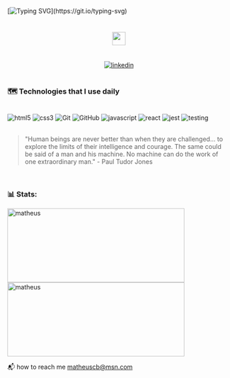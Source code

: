 [![Typing SVG](https://readme-typing-svg.herokuapp.com/?color=00bfbf&size=35&center=true&vCenter=true&width=1000&lines=HELLO,+MY+NAME+is+Matheus+Caitano+Batista;I+am+from+Curitiba,+PR;WELCOME!;)](https://git.io/typing-svg)

<h1 align="center">
  <!-- Hi, I'm Matheus!  -->
  <img src= "https://media1.giphy.com/media/UVG0BN8TOMKkPOJS6e/giphy.gif?cid=ecf05e47v6ji7pwhjqpb10hd289wc3oergyx5ert5h3u136m&rid=giphy.gif&ct=s" width="30px">
</h1>

</br>

<div align="center">
  <a href="https://www.linkedin.com/in/matheus-caitano-batista-dev/">
    <img  alt="linkedin" src="https://img.shields.io/badge/LinkedIn-0077B5?style=for-the-badge&logo=linkedin&logoColor=white">
  </a>
</div>

</br>

###  🗺️ Technologies that I use daily

<div style="display: inline_block"><br/>
  <img align="center" alt="html5" src="https://img.shields.io/badge/HTML5-E34F26?style=for-the-badge&logo=html5&logoColor=white">
  <img align="center" alt="css3" src="https://img.shields.io/badge/CSS3-1572B6?style=for-the-badge&logo=css3&logoColor=white">
  <img align="center" alt="Git" src="	https://img.shields.io/badge/GIT-E44C30?style=for-the-badge&logo=git&logoColor=white">
  <img align="center" alt="GitHub" src="https://img.shields.io/badge/GitHub-100000?style=for-the-badge&logo=github&logoColor=white">
  <img align="center" alt="javascript" src="https://img.shields.io/badge/JavaScript-F7DF1E?style=for-the-badge&logo=javascript&logoColor=black">
  <img align="center" alt="react" src="https://img.shields.io/badge/React-20232A?style=for-the-badge&logo=react&logoColor=61DAFB">
  <img align="center" alt="jest" src="https://img.shields.io/badge/Jest-323330?style=for-the-badge&logo=Jest&logoColor=white">
  <img align="center" alt="testing" src="https://img.shields.io/badge/testing%20library-323330?style=for-the-badge&logo=testing-library&logoColor=red">
</div>

<br/>

<!-- "Os seres humanos nunca são melhores do que quando são desafiados... a explorar os limites de sua inteligência e coragem. O mesmo pode ser dito de um homem e sua máquina. Nenhuma máquina pode fazer o trabalho de um homem extraordinário." -->

>"Human beings are never better than when they are challenged... to explore the limits of their intelligence and courage. The same could be said of a man and his machine. No machine can do the work of one extraordinary man." - Paul Tudor Jones

<br/>

### 📊 Stats:

<div style="display: inline_block">
  <img src="https://github-readme-stats.vercel.app/api?username=matheus-cb&show_icons=true&theme=tokyonight&locale=en" alt="matheus" width=400 height=167/>
  <img src="https://github-readme-stats.vercel.app/api/top-langs/?username=matheus-cb&layout=compact&show_icons=true&locale=en&theme=tokyonight" alt="matheus" width=400 height=167/>
</div>

📬 how to reach me matheuscb@msn.com
